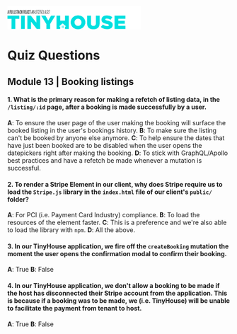 <img src="../../../images/tinyhouse-logo.png" width="60%"/>

# Quiz Questions

## Module 13 | Booking listings

#### 1. What is the primary reason for making a refetch of listing data, in the `/listing/:id` page, after a booking is made successfully by a user.

**A**: To ensure the user page of the user making the booking will surface the booked listing in the user's bookings history.
**B**: To make sure the listing can't be booked by anyone else anymore.
**C**: To help ensure the dates that have just been booked are to be disabled when the user opens the datepickers right after making the booking.
**D**: To stick with GraphQL/Apollo best practices and have a refetch be made whenever a mutation is successful.

#### 2. To render a Stripe Element in our client, why does Stripe require us to load the `Stripe.js` library in the `index.html` file of our client's `public/` folder?

**A**: For PCI (i.e. Payment Card Industry) compliance.
**B**: To load the resources of the element faster.
**C**: This is a preference and we're also able to load the library with `npm`.
**D**: All the above.

#### 3. In our TinyHouse application, we fire off the `createBooking` mutation the moment the user opens the confirmation modal to confirm their booking.

**A**: True
**B**: False

#### 4. In our TinyHouse application, we don't allow a booking to be made if the host has disconnected their Stripe account from the application. This is because if a booking was to be made, we (i.e. TinyHouse) will be unable to facilitate the payment from tenant to host.

**A**: True
**B**: False

